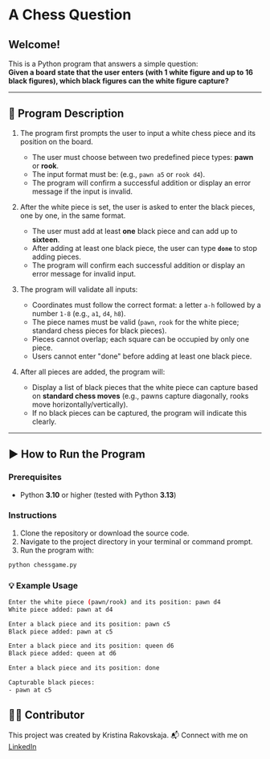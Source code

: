 # A Chess Question

## Welcome!

This is a Python program that answers a simple question:  
**Given a board state that the user enters (with 1 white figure and up to 16 black figures), which black figures can the white figure capture?**

---

## 📖 Program Description

1. The program first prompts the user to input a white chess piece and its position on the board.  
   - The user must choose between two predefined piece types: **pawn** or **rook**.
   - The input format must be: (e.g., `pawn a5` or `rook d4`).
   - The program will confirm a successful addition or display an error message if the input is invalid.

2. After the white piece is set, the user is asked to enter the black pieces, one by one, in the same format.  
   - The user must add at least **one** black piece and can add up to **sixteen**.
   - After adding at least one black piece, the user can type **`done`** to stop adding pieces.
   - The program will confirm each successful addition or display an error message for invalid input.

3. The program will validate all inputs:
   - Coordinates must follow the correct format: a letter `a-h` followed by a number `1-8` (e.g., `a1`, `d4`, `h8`).
   - The piece names must be valid (`pawn`, `rook` for the white piece; standard chess pieces for black pieces).
   - Pieces cannot overlap; each square can be occupied by only one piece.
   - Users cannot enter "done" before adding at least one black piece.

4. After all pieces are added, the program will:
   - Display a list of black pieces that the white piece can capture based on **standard chess moves** (e.g., pawns capture diagonally, rooks move horizontally/vertically).
   - If no black pieces can be captured, the program will indicate this clearly.
  
---


## ▶️ How to Run the Program

### Prerequisites

- Python **3.10** or higher (tested with Python **3.13**)

### Instructions

1. Clone the repository or download the source code.
2. Navigate to the project directory in your terminal or command prompt.
3. Run the program with:

```bash
python chessgame.py
```

### 💡 Example Usage

```bash
Enter the white piece (pawn/rook) and its position: pawn d4
White piece added: pawn at d4

Enter a black piece and its position: pawn c5
Black piece added: pawn at c5

Enter a black piece and its position: queen d6
Black piece added: queen at d6

Enter a black piece and its position: done

Capturable black pieces:
- pawn at c5
```

## 👩‍💻 Contributor
This project was created by Kristina Rakovskaja.
📬 Connect with me on [LinkedIn](https://www.linkedin.com/in/kristinarakovskaja/)
